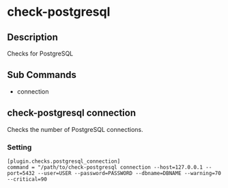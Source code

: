 # check-postgresql

## Description

Checks for PostgreSQL

## Sub Commands

- connection

## check-postgresql connection

Checks the number of PostgreSQL connections.

### Setting

```
[plugin.checks.postgresql_connection]
command = "/path/to/check-postgresql connection --host=127.0.0.1 --port=5432 --user=USER --password=PASSWORD --dbname=DBNAME --warning=70 --critical=90
```
